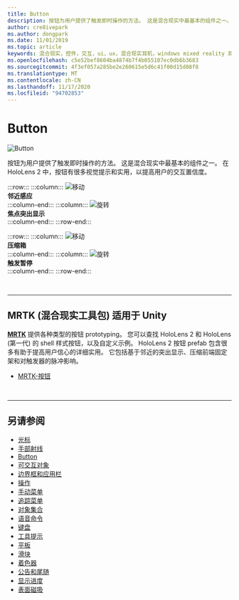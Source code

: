 ```yaml
---
title: Button
description: 按钮为用户提供了触发即时操作的方法。 这是混合现实中最基本的组件之一。
author: cre8ivepark
ms.author: dongpark
ms.date: 11/01/2019
ms.topic: article
keywords: 混合现实，控件，交互，ui，ux，混合现实耳机，windows mixed reality 耳机，虚拟现实耳机，HoloLens，MRTK，混合现实工具包，按钮
ms.openlocfilehash: c5e52bef8604ba4874b7f4b055107ec0db6b3683
ms.sourcegitcommit: 4f3ef057a285be2e260615e5d6c41f00d15d08f8
ms.translationtype: MT
ms.contentlocale: zh-CN
ms.lasthandoff: 11/17/2020
ms.locfileid: "94702853"
---
```

# <a name="button"></a>Button

![Button](images/UX_Hero_Button.jpg)

按钮为用户提供了触发即时操作的方法。 这是混合现实中最基本的组件之一。 在 HoloLens 2 中，按钮有很多视觉提示和实用，以提高用户的交互置信度。 


:::row:::
    :::column:::
       ![移动](images/UX_Button_Affordance_ProximityLight.jpg)<br>
       **邻近感应**<br>
    :::column-end:::
    :::column:::
       ![旋转](images/UX_Button_Affordance_FocusHighlight.jpg)<br>
        **焦点突出显示**<br>
    :::column-end:::
:::row-end:::

:::row:::
    :::column:::
       ![移动](images/UX_Button_Affordance_Compression.jpg)<br>
       **压缩箱**<br>
    :::column-end:::
    :::column:::
       ![旋转](images/UX_Button_Affordance_Pulse.jpg)<br>
        **触发暂停**<br>
    :::column-end:::
:::row-end:::

<br>


---

## <a name="button-in-mrtkmixed-reality-toolkit-for-unity"></a>MRTK (混合现实工具包) 适用于 Unity
**[MRTK](https://github.com/Microsoft/MixedRealityToolkit-Unity)** 提供各种类型的按钮 prototyping。 您可以查找 HoloLens 2 和 HoloLens (第一代) 的 shell 样式按钮，以及自定义示例。 HoloLens 2 按钮 prefab 包含很多有助于提高用户信心的详细实用。 它包括基于邻近的突出显示、压缩前端固定架和对触发器的脉冲影响。

* [MRTK-按钮](https://microsoft.github.io/MixedRealityToolkit-Unity/Documentation/README_Button.html)



<br>

---


## <a name="see-also"></a>另请参阅

* [光标](cursors.md)
* [手部射线](point-and-commit.md)
* [Button](button.md)
* [可交互对象](interactable-object.md)
* [边界框和应用栏](app-bar-and-bounding-box.md)
* [操作](direct-manipulation.md)
* [手动菜单](hand-menu.md)
* [追踪菜单](near-menu.md)
* [对象集合](object-collection.md)
* [语音命令](voice-input.md)
* [键盘](keyboard.md)
* [工具提示](tooltip.md)
* [平板](slate.md)
* [滑块](slider.md)
* [着色器](shader.md)
* [公告和尾随](billboarding-and-tag-along.md)
* [显示进度](progress.md)
* [表面磁吸](surface-magnetism.md)
